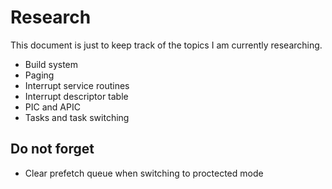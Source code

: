 # Research

This document is just to keep track of the topics I am currently researching. 

* Build system
* Paging
* Interrupt service routines
* Interrupt descriptor table
* PIC and APIC
* Tasks and task switching

## Do not forget

* Clear prefetch queue when switching to proctected mode
